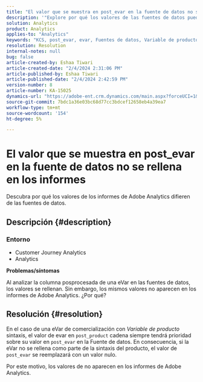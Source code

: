 ```yaml
---
title: "El valor que se muestra en post_evar en la fuente de datos no se rellena en los informes"
description: '"Explore por qué los valores de las fuentes de datos pueden no aparecer en los informes de Adobe Analytics".'
solution: Analytics
product: Analytics
applies-to: "Analytics"
keywords: "KCS, post_evar, evar, Fuentes de datos, Variable de producto, post_product, Valores"
resolution: Resolution
internal-notes: null
bug: false
article-created-by: Eshaa Tiwari
article-created-date: "2/4/2024 2:31:06 PM"
article-published-by: Eshaa Tiwari
article-published-date: "2/4/2024 2:42:59 PM"
version-number: 8
article-number: KA-15025
dynamics-url: "https://adobe-ent.crm.dynamics.com/main.aspx?forceUCI=1&pagetype=entityrecord&etn=knowledgearticle&id=e1d92807-6ac3-ee11-9079-6045bd006295"
source-git-commit: 7bdc1a36e03bc68d77cc3bdcef12658eb4a39ea7
workflow-type: tm+mt
source-wordcount: '154'
ht-degree: 5%

---
```


# El valor que se muestra en post_evar en la fuente de datos no se rellena en los informes


Descubra por qué los valores de los informes de Adobe Analytics difieren de las fuentes de datos.

## Descripción {#description}


### <b>Entorno</b>

- Customer Journey Analytics
- Analytics


<b>Problemas/síntomas</b>

Al analizar la columna posprocesada de una eVar en las fuentes de datos, los valores se rellenan. Sin embargo, los mismos valores no aparecen en los informes de Adobe Analytics. ¿Por qué?






## Resolución {#resolution}


En el caso de una eVar de comercialización con *Variable de producto* sintaxis, el valor de evar en `post_product` cadena siempre tendrá prioridad sobre su valor en `post_evar` en la Fuente de datos. En consecuencia, si la eVar no se rellena como parte de la sintaxis del producto, el valor de `post_evar` se reemplazará con un valor nulo.

Por este motivo, los valores de no aparecen en los informes de Adobe Analytics.
